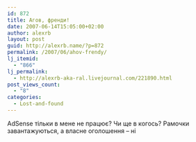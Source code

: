 ```yaml
---
id: 872
title: Агов, френди!
date: 2007-06-14T15:05:00+02:00
author: alexrb
layout: post
guid: http://alexrb.name/?p=872
permalink: /2007/06/ahov-frendy/
lj_itemid:
  - "866"
lj_permalink:
  - http://alexrb-aka-ral.livejournal.com/221890.html
post_views_count:
  - "8"
categories:
  - Lost-and-found
---
```

AdSense тільки в мене не працює? Чи ще в когось? Рамочки завантажуються, а власне оголошення &#8211; ні